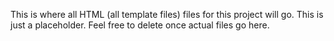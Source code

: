 This is where all HTML (all template files) files for this project will go. This is just a placeholder. Feel free to delete once actual files go here.